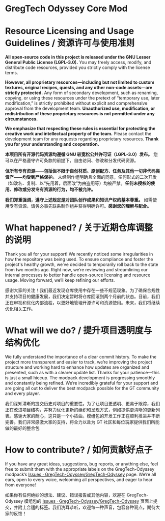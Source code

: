 # GregTech Odyssey Core Mod
# **Resource Licensing and Usage Guidelines / 资源许可与使用准则**

**All open-source code in this project is released under the GNU Lesser General Public License (LGPL-3.0).** You may freely access, modify, and distribute code resources, provided you strictly comply with the license terms.

**However, all proprietary resources—including but not limited to custom textures, original recipes, quests, and any other non-code assets—are strictly protected.** Any form of secondary development, such as renaming, copying, or using these resources under the pretext of “temporary use, later modification,” is strictly prohibited without explicit and comprehensive approval from the development team. **Unauthorized use, modification, or redistribution of these proprietary resources is not permitted under any circumstances.**

**We emphasize that respecting these rules is essential for protecting the creative work and intellectual property of the team.** Please contact the development team for any requests regarding proprietary resources. **Thank you for your understanding and cooperation.**

**本项目所有开源代码资源均遵循 GNU 较宽松公共许可证（LGPL-3.0）发布。** 您可以在严格遵守许可条款的前提下，自由访问、修改和分发代码资源。

**但所有专有资源——包括但不限于自创材质、原创配方、任务及其他一切非代码类资产——均受到严格保护。** 未经制作组明确且全面的同意，任何形式的二次开发（如改名、复制、以“先用着，后面改”为由盗用等）均被严禁。**任何未授权的使用、修改或分发专有资源的行为，均不被允许。**

**我们郑重强调，遵守上述规定是对团队创作成果和知识产权的基本尊重。** 如需使用专有资源，请务必事先联系制作组并获得明确许可。**感谢您的理解与配合。**

# **What happened? / 关于近期仓库调整的说明**

Thank you all for your support! We recently noticed some irregularities in how the repository was being used. To ensure compliance and foster the project's healthy growth, we’ve decided to temporarily roll back to the state from two months ago. Right now, we’re reviewing and streamlining our internal processes to better handle open-source licensing and resource usage. Moving forward, we’ll keep refining our efforts.

感谢大家的关注！我们最近发现仓库使用中存在一些不规范现象。为了确保合规性并支持项目的健康发展，我们决定暂时将仓库回滚到两个月前的状态。目前，我们正在审视和优化内部流程，以更好地管理开源许可和资源使用。未来，我们将继续优化相关工作。

# **What will we do? / 提升项目透明度与结构优化**

We fully understand the importance of a clear commit history. To make the project more transparent and easier to track, we’re improving the project structure and working hard to enhance how updates are organized and presented, such as with a clearer update list. Thanks for your patience—this is just a small hiccup. The modpack development is progressing smoothly and constantly being refined. We’re incredibly grateful for your support and are going all out to deliver the best modpack possible for the GT community and every player.

我们深知清晰的提交历史对项目的重要性。为了让项目更透明、更易于跟踪，我们正在改进项目结构，并努力优化更新的组织和呈现方式，例如提供更清晰的更新列表。感谢大家的耐心，这只是一个小插曲。模组包的开发工作正在顺利推进并不断完善。我们非常感激大家的支持，将全力以赴为 GT 社区和每位玩家提供我们所能做的最好的整合包

# **How to contribute? / 如何贡献好点子**

If you have any great ideas, suggestions, bug reports, or anything else, feel free to submit them with the appropriate labels on the GregTech-Odyssey modpack’s [Issues · GregTech-Odyssey/GregTech-Odyssey](https://github.com/GregTech-Odyssey/GregTech-Odyssey/issues) page. We’re all ears, open to every voice, welcoming all perspectives, and eager to hear from everyone!

如果你有任何绝妙的想法、建议、错误报告或其他内容，欢迎在 GregTech-Odyssey 模组包的 [Issues · GregTech-Odyssey/GregTech-Odyssey](https://github.com/GregTech-Odyssey/GregTech-Odyssey/issues) 页面上提交，并附上合适的标签。我们洗耳恭听，欢迎每一种声音，包容各种观点，期待大家的反馈！


